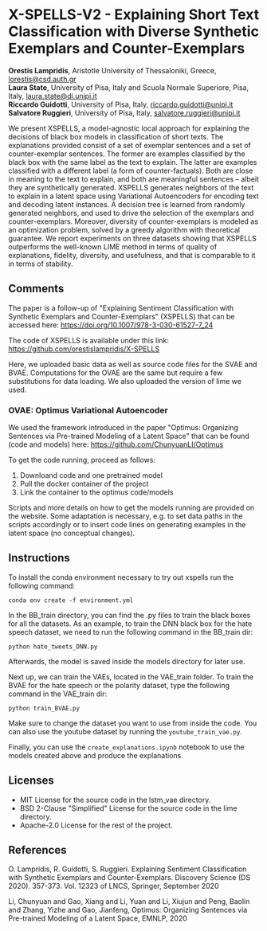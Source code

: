 # X-SPELLS-V2 - Explaining Short Text Classification with Diverse Synthetic Exemplars and Counter-Exemplars

**Orestis Lampridis**, Aristotle University of Thessaloniki, Greece, lorestis@csd.auth.gr \
**Laura State**, University of Pisa, Italy and Scuola Normale Superiore, Pisa, Italy, laura.state@di.unipi.it \
**Riccardo Guidotti**, University of Pisa, Italy, riccardo.guidotti@unipi.it \
**Salvatore Ruggieri**, University of Pisa, Italy, salvatore.ruggieri@unipi.it 

We present XSPELLS, a model-agnostic local approach for explaining the decisions of black box models in classification of short texts. The explanations provided consist of a set of exemplar sentences and a set of counter-exemplar sentences. The former are examples classified by the black box with the same label as the text to explain. The latter are examples classified with a different label (a form of counter-factuals). Both are close in meaning to the text to explain, and both are meaningful sentences – albeit they are synthetically generated. XSPELLS generates neighbors of the text to explain in a latent space using Variational Autoencoders for encoding text and decoding latent instances. A decision tree is learned from randomly generated neighbors, and used to drive the selection of the exemplars and counter-exemplars. Moreover, diversity of counter-exemplars is modeled as an optimization problem, solved by a greedy algorithm with theoretical guarantee. We report experiments on three datasets showing that XSPELLS outperforms the well-known LIME method in terms of quality of explanations, fidelity, diversity, and usefulness, and that is comparable to it in terms of stability.

## Comments

The paper is a follow-up of "Explaining Sentiment Classification with Synthetic Exemplars and Counter-Exemplars" (XSPELLS) that can be accessed here: https://doi.org/10.1007/978-3-030-61527-7_24

The code of XSPELLS is available under this link: https://github.com/orestislampridis/X-SPELLS

Here, we uploaded basic data as well as source code files for the SVAE and BVAE. Computations for the OVAE are the same
but require a few substitutions for data loading. We also uploaded the version of lime we used.

### OVAE: Optimus Variational Autoencoder

We used the framework introduced in the paper "Optimus: Organizing Sentences via Pre-trained Modeling of a Latent Space"
that can be found (code and models) here: https://github.com/ChunyuanLI/Optimus

To get the code running, proceed as follows:

1) Downloand code and one pretrained model 
2) Pull the docker container of the project
3) Link the container to the optimus code/models

Scripts and more details on how to get the models running are provided on the website. Some adaptation is necessary, e.g. to set data paths in the scripts accordingly or to insert code lines on generating examples in the latent space (no conceptual changes).

## Instructions

To install the conda environment necessary to try out xspells run the following command:

```
conda env create -f environment.yml
```

In the BB_train directory, you can find the .py files to train the black boxes for all the datasets. As an example, to
train the DNN black box for the hate speech dataset, we need to run the following command in the BB_train dir:

```
python hate_tweets_DNN.py
```

Afterwards, the model is saved inside the models directory for later use.

Next up, we can train the VAEs, located in the VAE_train folder. To train the BVAE for the hate speech or the polarity
dataset, type the following command in the VAE_train dir:

```
python train_BVAE.py
```

Make sure to change the dataset you want to use from inside the code. You can also use the youtube dataset by running
the `youtube_train_vae.py`.

Finally, you can use the `create_explanations.ipynb` notebook to use the models created above and produce the
explanations.

## Licenses

- MIT License for the source code in the lstm_vae directory.
- BSD 2-Clause "Simplified" License for the source code in the lime directory.
- Apache-2.0 License for the rest of the project.

## References

O. Lampridis, R. Guidotti, S. Ruggieri. Explaining Sentiment Classification with Synthetic Exemplars and
Counter-Exemplars. Discovery Science (DS 2020). 357-373. Vol. 12323 of LNCS, Springer, September 2020

Li, Chunyuan and Gao, Xiang and Li, Yuan and Li, Xiujun and Peng, Baolin and Zhang, Yizhe and Gao, Jianfeng, Optimus:
Organizing Sentences via Pre-trained Modeling of a Latent Space, EMNLP, 2020
